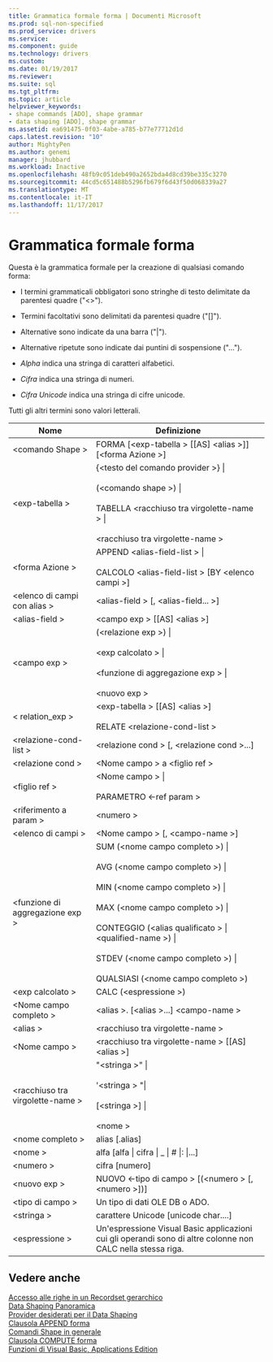 ```yaml
---
title: Grammatica formale forma | Documenti Microsoft
ms.prod: sql-non-specified
ms.prod_service: drivers
ms.service: 
ms.component: guide
ms.technology: drivers
ms.custom: 
ms.date: 01/19/2017
ms.reviewer: 
ms.suite: sql
ms.tgt_pltfrm: 
ms.topic: article
helpviewer_keywords:
- shape commands [ADO], shape grammar
- data shaping [ADO], shape grammar
ms.assetid: ea691475-0f03-4abe-a785-b77e77712d1d
caps.latest.revision: "10"
author: MightyPen
ms.author: genemi
manager: jhubbard
ms.workload: Inactive
ms.openlocfilehash: 48fb9c051deb490a2652bda4d8cd39be335c3270
ms.sourcegitcommit: 44cd5c651488b5296fb679f6d43f50d068339a27
ms.translationtype: MT
ms.contentlocale: it-IT
ms.lasthandoff: 11/17/2017
---
```

# <a name="formal-shape-grammar"></a>Grammatica formale forma
Questa è la grammatica formale per la creazione di qualsiasi comando forma:  
  
-   I termini grammaticali obbligatori sono stringhe di testo delimitate da parentesi quadre ("<>").  
  
-   Termini facoltativi sono delimitati da parentesi quadre ("[]").  
  
-   Alternative sono indicate da una barra ("&#124;").  
  
-   Alternative ripetute sono indicate dai puntini di sospensione ("...").  
  
-   *Alpha* indica una stringa di caratteri alfabetici.  
  
-   *Cifra* indica una stringa di numeri.  
  
-   *Cifra Unicode* indica una stringa di cifre unicode.  
  
 Tutti gli altri termini sono valori letterali.  
  
|Nome|Definizione|  
|----------|----------------|  
|\<comando Shape >|FORMA [\<exp-tabella > [[AS] \<alias >]] [\<forma Azione >]|  
|\<exp-tabella >|{\<testo del comando provider >} &#124;<br /><br /> (\<comando shape >) &#124;<br /><br /> TABELLA \<racchiuso tra virgolette-name > &#124;<br /><br /> \<racchiuso tra virgolette-name >|  
|\<forma Azione >|APPEND \<alias-field-list > &#124;<br /><br /> CALCOLO \<alias-field-list > [BY \<elenco campi >]|  
|\<elenco di campi con alias >|\<alias-field > [, \<alias-field... >]|  
|\<alias-field >|\<campo exp > [[AS] \<alias >]|  
|\<campo exp >|(\<relazione exp >) &#124;<br /><br /> \<exp calcolato > &#124;<br /><br /> \<funzione di aggregazione exp > &#124;<br /><br /> \<nuovo exp >|  
|< relation_exp >|\<exp-tabella > [[AS] \<alias >]<br /><br /> RELATE \<relazione-cond-list >|  
|\<relazione-cond-list >|\<relazione cond > [, \<relazione cond >...]|  
|\<relazione cond >|\<Nome campo > a \<figlio ref >|  
|\<figlio ref >|\<Nome campo > &#124;<br /><br /> PARAMETRO \<-ref param >|  
|\<riferimento a param >|\<numero >|  
|\<elenco di campi >|\<Nome campo > [, \<campo-name >]|  
|\<funzione di aggregazione exp >|SUM (\<nome campo completo >) &#124;<br /><br /> AVG (\<nome campo completo >) &#124;<br /><br /> MIN (\<nome campo completo >) &#124;<br /><br /> MAX (\<nome campo completo >) &#124;<br /><br /> CONTEGGIO (\<alias qualificato > &#124; \<qualified-name >) &#124;<br /><br /> STDEV (\<nome campo completo >) &#124;<br /><br /> QUALSIASI (\<nome campo completo >)|  
|\<exp calcolato >|CALC (\<espressione >)|  
|\<Nome campo completo >|\<alias >. [\<alias >...] \<campo-name >|  
|\<alias >|\<racchiuso tra virgolette-name >|  
|\<Nome campo >|\<racchiuso tra virgolette-name > [[AS] \<alias >]|  
|\<racchiuso tra virgolette-name >|"\<stringa >" &#124;<br /><br /> '\<stringa > "&#124;<br /><br /> [\<stringa >] &#124;<br /><br /> \<nome >|  
|\<nome completo >|alias [.alias]|  
|\<nome >|alfa [alfa &#124; cifra &#124; _ &#124; # &#124;: &#124;...]|  
|\<numero >|cifra [numero]|  
|\<nuovo exp >|NUOVO \<-tipo di campo > [(\<numero > [, \<numero >])]|  
|\<tipo di campo >|Un tipo di dati OLE DB o ADO.|  
|\<stringa >|carattere Unicode [unicode char....]|  
|\<espressione >|Un'espressione Visual Basic applicazioni cui gli operandi sono di altre colonne non CALC nella stessa riga.|  
  
## <a name="see-also"></a>Vedere anche  
 [Accesso alle righe in un Recordset gerarchico](../../../ado/guide/data/accessing-rows-in-a-hierarchical-recordset.md)   
 [Data Shaping Panoramica](../../../ado/guide/data/data-shaping-overview.md)   
 [Provider desiderati per il Data Shaping](../../../ado/guide/data/required-providers-for-data-shaping.md)   
 [Clausola APPEND forma](../../../ado/guide/data/shape-append-clause.md)   
 [Comandi Shape in generale](../../../ado/guide/data/shape-commands-in-general.md)   
 [Clausola COMPUTE forma](../../../ado/guide/data/shape-compute-clause.md)   
 [Funzioni di Visual Basic, Applications Edition](../../../ado/guide/data/visual-basic-for-applications-functions.md)
